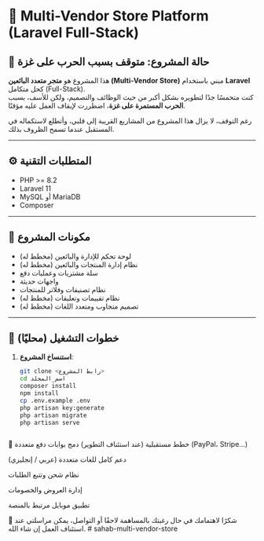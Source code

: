 # 🛒 Multi-Vendor Store Platform (Laravel Full-Stack)

## 🛑 حالة المشروع: متوقف بسبب الحرب على غزة

هذا المشروع هو **متجر متعدد البائعين (Multi-Vendor Store)** مبني باستخدام **Laravel** كحل متكامل (Full-Stack).  
كنت متحمسًا جدًا لتطويره بشكل أكبر من حيث الوظائف والتصميم، ولكن للأسف، بسبب **الحرب المستمرة على غزة**، اضطررت لإيقاف العمل عليه مؤقتًا.

رغم التوقف، لا يزال هذا المشروع من المشاريع القريبة إلى قلبي، وأتطلع لاستكماله في المستقبل عندما تسمح الظروف بذلك.

---

## ⚙️ المتطلبات التقنية

- PHP >= 8.2  
- Laravel 11  
- MySQL أو MariaDB  
- Composer  

---

## 🧱 مكونات المشروع

-  (مخطط له) لوحة تحكم للإدارة والبائعين  
-  (مخطط له) نظام إدارة المنتجات والبائعين  
-  سلة مشتريات وعمليات دفع 
-  واجهات حديثة
- نظام تصنيفات وفلاتر للمنتجات  
- نظام تقييمات وتعليقات (مخطط له)  
- تصميم متجاوب ومتعدد اللغات (مخطط له)

---

## 🚀 خطوات التشغيل (محليًا)

1. **استنساخ المشروع**:
    ```bash
    git clone <رابط المشروع>
    cd اسم_المجلد
    composer install
    npm install
    cp .env.example .env
    php artisan key:generate
    php artisan migrate
    php artisan serve



🔭 خطط مستقبلية (عند استئناف التطوير)
دمج بوابات دفع متعددة (PayPal، Stripe...)

دعم كامل للغات متعددة (عربي / إنجليزي)

نظام شحن وتتبع الطلبات

إدارة العروض والخصومات

تطبيق موبايل مرتبط بالمنصة

🙏 شكرًا لاهتمامك
في حال رغبتك بالمساهمة لاحقًا أو التواصل، يمكن مراسلتي عند استئناف العمل إن شاء الله.
#   s a h a b - m u l t i - v e n d o r - s t o r e  
 